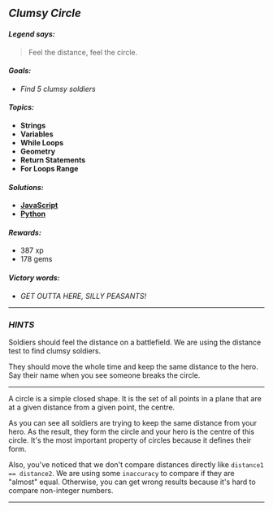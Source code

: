 ## _Clumsy Circle_

#### _Legend says:_
> Feel the distance, feel the circle.

#### _Goals:_
+ _Find 5 clumsy soldiers_

#### _Topics:_
+ **Strings**
+ **Variables**
+ **While Loops**
+ **Geometry**
+ **Return Statements**
+ **For Loops Range**

#### _Solutions:_
+ **[JavaScript](clumsyCircle.js)**
+ **[Python](clumsy_circle.py)**

#### _Rewards:_
+ 387 xp
+ 178 gems

#### _Victory words:_
+ _GET OUTTA HERE, SILLY PEASANTS!_

___

### _HINTS_

Soldiers should feel the distance on a battlefield. We are using the distance test to find clumsy soldiers.

They should move the whole time and keep the same distance to the hero. Say their name when you see someone breaks the circle.

___

A circle is a simple closed shape. It is the set of all points in a plane that are at a given distance from a given point, the centre.

As you can see all soldiers are trying to keep the same distance from your hero. As the result, they form the circle and your hero is the centre of this circle. It's the most important property of circles because it defines their form.

Also, you've noticed that we don't compare distances directly like `distance1 == distance2`. We are using some `inaccuracy` to compare if they are "almost" equal. Otherwise, you can get wrong results because it's hard to compare non-integer numbers.

___
